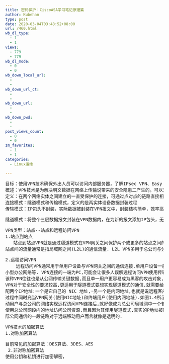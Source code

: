```yaml
---
title: 密码保护：CiscoASA学习笔记原理篇
author: Kubehan
type: post
date: 2020-03-04T03:48:52+08:00
url: /460.html
wb_dl_type:
  - 1
  - 1
views:
  - 779
  - 779
wb_dl_mode:
  - 0
  - 0
wb_down_local_url:
  - 
  - 
wb_down_url_ct:
  - 
  - 
wb_down_url:
  - 
  - 
wb_down_pwd:
  - 
  - 
post_views_count:
  - 0
  - 0
zm_favorites:
  - 1
  - 1
categories:
  - Linux运维

---
```

<!-- wp:preformatted -->

<pre class="wp-block-preformatted">目标：使用VPN技术确保外出人员可以访问内部服务器，了解IPsec VPN、Easy VPN、SSL VPN的基本原理及配置操作
概述：VPN技术是为解决明文数据在网络上传输说带来的安全隐患二产生的。可以对公网上传输数据进行加密，
定义：在两个网络实体之间建立的一直受保护的连接，可通过点对点的链路直接相连。
连接模式：隧道模式和传输模式，定义的是两实体设备数据封装过程
传输模式：IP包头不封装，实际数据被封装在VPN报文中，封装结构简单，效率高，</pre>

<!-- /wp:preformatted -->

  
<!-- wp:image {"id":466,"sizeSlug":"large"} --><figure class="wp-block-image size-large"></figure> 

<!-- /wp:image -->

  
<!-- wp:preformatted -->

<pre class="wp-block-preformatted">隧道模式：将整个三层数据报文封装在VPN数据内，在为新的报文添加IP包头，无法截取双方通信地址信息</pre>

<!-- /wp:preformatted -->

  
<!-- wp:image {"id":467,"width":501,"height":208,"sizeSlug":"large"} --><figure class="wp-block-image size-large is-resized"></figure> 

<!-- /wp:image -->

  
<!-- wp:preformatted -->

<pre class="wp-block-preformatted">VPN类型：站点--站点和远程访问VPN
1.站点到站点
   站点到站点VPN就是通过隧道模式在VPN网关之间保护两个或更多的站点之间的流量,
站点间的流量通常是指局域网之间(L2L)的通信流量. L2L VPN多用于总公司与分公司、分公司之间在公网上传输重要业务数据. 好比一台路由器连接的局域网</pre>

<!-- /wp:preformatted -->

  
<!-- wp:image {"id":468,"sizeSlug":"large"} --><figure class="wp-block-image size-large"><figcaption></figcaption></figure> 

<!-- /wp:image -->

  
<!-- wp:preformatted -->

<pre class="wp-block-preformatted">2.远程访问VPN
    远程访问VPN通常用于单用户设备与VPN网关之间的通信连接,单用户设备一般为一台PC或
小型办公网络等. VPN连接的一端为PC,可能会让很多人误解远程访问VPN使用传输模式,但因为
该种VPN往往也是从公网传输关键数据,而且单一用户更容易成为黑客的攻击对象,所以远程访问
VPN对于安全性的要求较高,更适用于隧道模式要想实现隧道模式的通信,就需要给远程客户端分
配两个IP地址:一个是它自己的 NIC 地址,·另一个是内网地址,也就是说远程客户端在VPN建立
过程中同时充当VPN网关(使用NIC地址)和终端用户(使用内网地址).如图1.4所示,当远端的移
动用户与总公司的网络实现远程访问VPN连接后,就好像成为总公司局域网中一个普通用户,不仅
使用总公司网段内的地址访问公司资源,而且因为其使用隧道模式,真实的P地址被隐藏起来,实
际公网通信的一段链路对于远端移动用户而言就像是透明的. 
</pre>

<!-- /wp:preformatted -->

  
<!-- wp:image {"id":469,"sizeSlug":"large"} --><figure class="wp-block-image size-large"></figure> 

<!-- /wp:image -->

  
<!-- wp:preformatted -->

<pre class="wp-block-preformatted">VPN技术的加密算法
1.对称加密算法</pre>

<!-- /wp:preformatted -->

  
<!-- wp:image {"id":470,"sizeSlug":"large"} --><figure class="wp-block-image size-large"></figure> 

<!-- /wp:image -->

  
<!-- wp:preformatted -->

<pre class="wp-block-preformatted">目前常见的加密算法：DES算法、3DES、AES
 2.非对称加密算法 
使用公钥和私钥进行加密解密，</pre>

<!-- /wp:preformatted -->

  
<!-- wp:image {"id":471,"sizeSlug":"large"} --><figure class="wp-block-image size-large"></figure> 

<!-- /wp:image -->

  
<!-- wp:preformatted -->

<pre class="wp-block-preformatted"></pre>

<!-- /wp:preformatted -->

  
<!-- wp:paragraph -->

  
<!-- /wp:paragraph -->